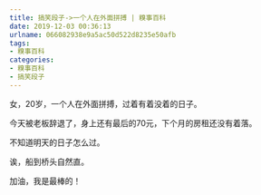 ```yaml
---
title: 搞笑段子->一个人在外面拼搏 | 糗事百科
date: 2019-12-03 00:36:13
urlname: 066082938e9a5ac50d522d8235e50afb
tags: 
- 糗事百科
categories:
- 糗事百科
- 搞笑段子
---
```

女，20岁，一个人在外面拼搏，过着有着没着的日子。

今天被老板辞退了，身上还有最后的70元，下个月的房租还没有着落。

不知道明天的日子怎么过。

诶，船到桥头自然直。

加油，我是最棒的！


